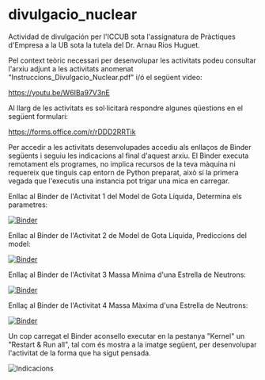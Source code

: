 # divulgacio_nuclear
Actividad de divulgación per l'ICCUB sota l'assignatura de Pràctiques d'Empresa a la UB sota la tutela del Dr. Arnau Rios Huguet.

Pel context teòric necessari per desenvolupar les activitats podeu consultar l'arxiu adjunt a les activitats anomenat "Instruccions_Divulgacio_Nuclear.pdf" i/ó el següent video:

https://youtu.be/W6IBa97V3nE

Al llarg de les activitats es sol·licitarà respondre algunes qüestions en el següent formulari:

https://forms.office.com/r/rDDD2RRTik

Per accedir a les activitats desenvolupades accediu als enllaços de Binder següents i seguiu les indicacions al final d'aquest arxiu. El Binder executa remotament els programes, no implica recursos de la teva màquina ni requereix que tinguis cap entorn de Python preparat, això sí la primera vegada que l'executis una instancia pot trigar una mica en carregar.

Enllac al Binder de l'Activitat 1 del Model de Gota Líquida, Determina els parametres:

[![Binder](https://mybinder.org/badge_logo.svg)](https://mybinder.org/v2/gh/dpascuso/divulgacio_nuclear/HEAD?urlpath=%2Fnotebooks%2FMGL_Find_Parameters.ipynb)

Enllac al Binder de l'Activitat 2 de Model de Gota Líquida, Prediccions del model:

[![Binder](https://mybinder.org/badge_logo.svg)](https://mybinder.org/v2/gh/dpascuso/divulgacio_nuclear/HEAD?urlpath=%2Fnotebooks%2FMGL_Prediction.ipynb)

Enllaç al Binder de l'Activitat 3 Massa Mínima d'una Estrella de Neutrons:

[![Binder](https://mybinder.org/badge_logo.svg)](https://mybinder.org/v2/gh/dpascuso/divulgacio_nuclear/HEAD?urlpath=%2Fnotebooks%2FNeutron_Star_Minimum_Mass.ipynb)

Enllaç al Binder de l'Activitat 4 Massa Màxima d'una Estrella de Neutrons:

[![Binder](https://mybinder.org/badge_logo.svg)](https://mybinder.org/v2/gh/dpascuso/divulgacio_nuclear/HEAD?urlpath=%2Fnotebooks%2FNeutron_Star_Maximum_Mass.ipynb)

Un cop carregat el Binder aconsello executar en la pestanya "Kernel" un "Restart & Run all", tal com és mostra a la imatge següent, per desenvolupar l'activitat de la forma que ha sigut pensada.

![Indicacions](https://user-images.githubusercontent.com/86967725/126076120-5efa1bd7-9872-4394-92b3-aae5333687bf.png)

